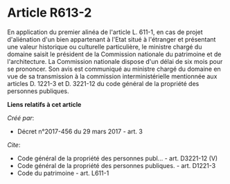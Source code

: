 # Article R613-2

En application du premier alinéa de l'article L. 611-1, en cas de projet d'aliénation d'un bien appartenant à l'Etat situé à
l'étranger et présentant une valeur historique ou culturelle particulière, le ministre chargé du domaine saisit le président
de la Commission nationale du patrimoine et de l'architecture. La Commission nationale dispose d'un délai de six mois pour se
prononcer. Son avis est communiqué au ministre chargé du domaine en vue de sa transmission à la commission interministérielle
mentionnée aux articles D. 1221-3 et D. 3221-12 du code général de la propriété des personnes publiques.

**Liens relatifs à cet article**

_Créé par_:

  - Décret n°2017-456 du 29 mars 2017 - art. 3

_Cite_:

  - Code général de la propriété des personnes publ... - art. D3221-12 (V)
  - Code général de la propriété des personnes publiques. - art. D1221-3
  - Code du patrimoine - art. L611-1

